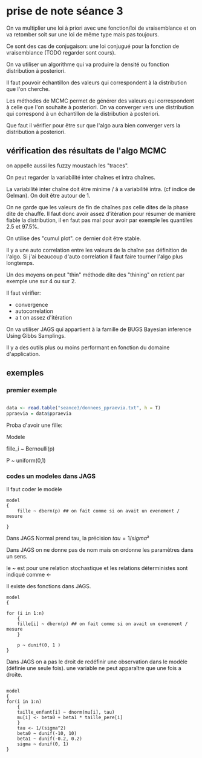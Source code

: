 <!-- Formation stats bayesienne organisée par le LBBE 
 https://lbbe.univ-lyon1.fr/fr/formation-statistique-bayesienne
 Mai 2022
 Prise de Note Olivier Leroy
 -->

# prise de note séance 3

On va multiplier une loi à priori avec une fonction/loi de vraisemblance et on va retomber soit sur une loi de même type mais pas toujours. 

Ce sont des cas de conjugaison: une loi conjugué pour la fonction de vraisemblance (TODO regarder sont cours). 

On va utiliser un algorithme qui va produire la densité ou fonction distribution à posteriori.

Il faut pouvoir échantillon des valeurs qui correspondent à la distribution que l'on cherche. 


Les méthodes de MCMC permet de générer des valeurs qui correspondent à celle que l'on souhaite à posteriori. On va converger vers une distribution qui correspond à un échantillon de la distribution à posteriori.

Que faut il vérifier pour être sur que l'algo aura bien converger vers la distribution à posteriori.

## vérification des résultats de l'algo MCMC

on appelle aussi les fuzzy moustach les "traces". 

On peut regarder la variabilité inter chaînes et intra chaînes. 


La variabilité inter chaîne doit être minime / à a variabilité intra. (cf indice de Gelman). On doit être autour de 1.

On ne garde que les valeurs de fin de chaînes pas celle dites de la phase dite de chauffe. Il faut donc avoir assez d'itération pour résumer de manière fiable la distribution, il en faut pas mal pour avoir par exemple les quantiles 2.5 et 97.5%.

On utilise des "cumul plot". ce dernier doit être stable. 

Il y a une auto correlation entre les valeurs de la chaîne pas définition de l'algo. Si j'ai beaucoup d'auto correlation il faut faire tourner l'algo plus longtemps.

Un des moyens on peut "thin" méthode dite des "thining" on retient par exemple une sur 4 ou sur 2. 

Il faut vérifier: 

- convergence
- autocorrelation
- a t on assez d'itération 

On va utiliser JAGS qui appartient à la famille de BUGS Bayesian inference Using Gibbs Samplings. 

Il y a des outils plus ou moins performant en fonction du domaine d'application. 


## exemples

### premier exemple

``` R

data <- read.table("seance3/donnees_ppraevia.txt", h = T)
ppraevia = data$ppraevia

```


Proba d'avoir une fille:

Modele 

fille_i ~ Bernoulli(p)

P ~ uniform(0,1)

### codes un modeles dans JAGS

Il faut coder le modèle 

``` JAGS
model
{
    fille ~ dbern(p) ## on fait comme si on avait un evenement / mesure

}

```

Dans JAGS Normal prend tau, la précision $tau = 1/sigma²$

Dans JAGS on ne donne pas de nom mais on ordonne les paramètres dans un sens.

le ~ est pour une relation stochastique et les relations déterministes sont indiqué comme <- 

Il existe des fonctions dans JAGS.


``` JAGS
model
{

for (i in 1:n)
    {
    fille[i] ~ dbern(p) ## on fait comme si on avait un evenement / mesure
    }
    
    p ~ dunif(0, 1 )
}

```

Dans JAGS on a pas le droit de redéfinir une observation dans le modèle (définie une seule fois). une variable ne peut apparaître que une fois a droite. 

``` JAGS

model
{
for(i in 1:n)
    {
    taille_enfant[i] ~ dnorm(mu[i], tau)
    mu[i] <- beta0 + beta1 * taille_pere[i]
    }
    tau <- 1/(sigma^2)
    beta0 ~ dunif(-10, 10)
    beta1 ~ dunif(-0.2, 0.2)
    sigma ~ dunif(0, 1)
}

```



